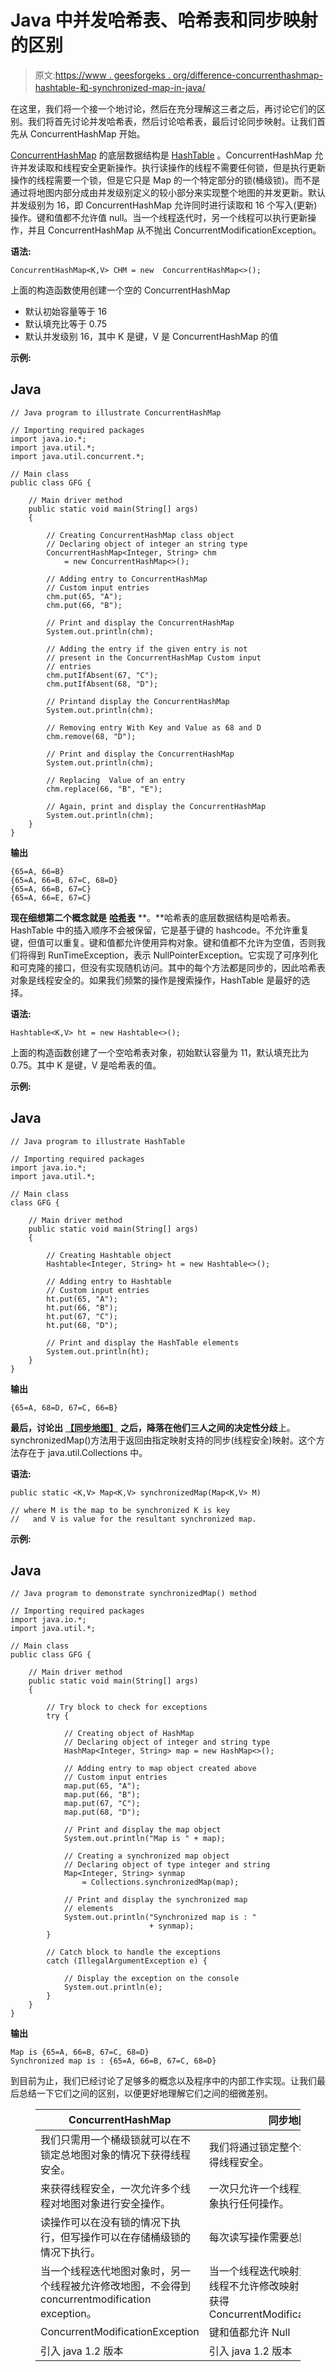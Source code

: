 # Java 中并发哈希表、哈希表和同步映射的区别

> 原文:[https://www . geesforgeks . org/difference-concurrenthashmap-hashtable-和-synchronized-map-in-java/](https://www.geeksforgeeks.org/difference-between-concurrenthashmap-hashtable-and-synchronized-map-in-java/)

在这里，我们将一个接一个地讨论，然后在充分理解这三者之后，再讨论它们的区别。我们将首先讨论并发哈希表，然后讨论哈希表，最后讨论同步映射。让我们首先从 ConcurrentHashMap 开始。

[ConcurrentHashMap](https://www.geeksforgeeks.org/concurrenthashmap-in-java/) 的底层数据结构是 [HashTable](https://www.geeksforgeeks.org/hashtable-in-java/) 。ConcurrentHashMap 允许并发读取和线程安全更新操作。执行读操作的线程不需要任何锁，但是执行更新操作的线程需要一个锁，但是它只是 Map 的一个特定部分的锁(桶级锁)。而不是通过将地图内部分成由并发级别定义的较小部分来实现整个地图的并发更新。默认并发级别为 16，即 ConcurrentHashMap 允许同时进行读取和 16 个写入(更新)操作。键和值都不允许值 null。当一个线程迭代时，另一个线程可以执行更新操作，并且 ConcurrentHashMap 从不抛出 ConcurrentModificationException。

**语法:**

```
ConcurrentHashMap<K,V> CHM = new  ConcurrentHashMap<>();
```

上面的构造函数使用创建一个空的 ConcurrentHashMap

*   默认初始容量等于 16
*   默认填充比等于 0.75
*   默认并发级别 16，其中 K 是键，V 是 ConcurrentHashMap 的值

**示例:**

## Java

```
// Java program to illustrate ConcurrentHashMap

// Importing required packages
import java.io.*;
import java.util.*;
import java.util.concurrent.*;

// Main class
public class GFG {

    // Main driver method
    public static void main(String[] args)
    {

        // Creating ConcurrentHashMap class object
        // Declaring object of integer an string type
        ConcurrentHashMap<Integer, String> chm
            = new ConcurrentHashMap<>();

        // Adding entry to ConcurrentHashMap
        // Custom input entries
        chm.put(65, "A");
        chm.put(66, "B");

        // Print and display the ConcurrentHashMap
        System.out.println(chm);

        // Adding the entry if the given entry is not
        // present in the ConcurrentHashMap Custom input
        // entries
        chm.putIfAbsent(67, "C");
        chm.putIfAbsent(68, "D");

        // Printand display the ConcurrentHashMap
        System.out.println(chm);

        // Removing entry With Key and Value as 68 and D
        chm.remove(68, "D");

        // Print and display the ConcurrentHashMap
        System.out.println(chm);

        // Replacing  Value of an entry
        chm.replace(66, "B", "E");

        // Again, print and display the ConcurrentHashMap
        System.out.println(chm);
    }
}
```

**输出**

```
{65=A, 66=B}
{65=A, 66=B, 67=C, 68=D}
{65=A, 66=B, 67=C}
{65=A, 66=E, 67=C}
```

**现在细想第二个概念就是** [**哈希表**](https://www.geeksforgeeks.org/hashtable-in-java/) **。**哈希表的底层数据结构是哈希表。HashTable 中的插入顺序不会被保留，它是基于键的 hashcode。不允许重复键，但值可以重复。键和值都允许使用异构对象。键和值都不允许为空值，否则我们将得到 RunTimeException，表示 NullPointerException。它实现了可序列化和可克隆的接口，但没有实现随机访问。其中的每个方法都是同步的，因此哈希表对象是线程安全的。如果我们频繁的操作是搜索操作，HashTable 是最好的选择。

**语法:**

```
Hashtable<K,V> ht = new Hashtable<>();
```

上面的构造函数创建了一个空哈希表对象，初始默认容量为 11，默认填充比为 0.75。其中 K 是键，V 是哈希表的值。

**示例:**

## Java

```
// Java program to illustrate HashTable

// Importing required packages
import java.io.*;
import java.util.*;

// Main class
class GFG {

    // Main driver method
    public static void main(String[] args)
    {

        // Creating Hashtable object
        Hashtable<Integer, String> ht = new Hashtable<>();

        // Adding entry to Hashtable
        // Custom input entries
        ht.put(65, "A");
        ht.put(66, "B");
        ht.put(67, "C");
        ht.put(68, "D");

        // Print and display the HashTable elements
        System.out.println(ht);
    }
}
```

**输出**

```
{65=A, 68=D, 67=C, 66=B}
```

**最后，讨论出** [**【同步地图】**](https://www.geeksforgeeks.org/collections-synchronizedmap-method-in-java-with-examples/) **之后，降落在他们三人之间的决定性分歧**上。synchronizedMap()方法用于返回由指定映射支持的同步(线程安全)映射。这个方法存在于 java.util.Collections 中。

**语法:**

```
public static <K,V> Map<K,V> synchronizedMap(Map<K,V> M)

// where M is the map to be synchronized K is key 
//   and V is value for the resultant synchronized map.    
```

**示例:**

## Java

```
// Java program to demonstrate synchronizedMap() method

// Importing required packages
import java.io.*;
import java.util.*;

// Main class
public class GFG {

    // Main driver method
    public static void main(String[] args)
    {

        // Try block to check for exceptions
        try {

            // Creating object of HashMap
            // Declaring object of integer and string type
            HashMap<Integer, String> map = new HashMap<>();

            // Adding entry to map object created above
            // Custom input entries
            map.put(65, "A");
            map.put(66, "B");
            map.put(67, "C");
            map.put(68, "D");

            // Print and display the map object
            System.out.println("Map is " + map);

            // Creating a synchronized map object
            // Declaring object of type integer and string
            Map<Integer, String> synmap
                = Collections.synchronizedMap(map);

            // Print and display the synchronized map
            // elements
            System.out.println("Synchronized map is : "
                               + synmap);
        }

        // Catch block to handle the exceptions
        catch (IllegalArgumentException e) {

            // Display the exception on the console
            System.out.println(e);
        }
    }
}
```

**输出**

```
Map is {65=A, 66=B, 67=C, 68=D}
Synchronized map is : {65=A, 66=B, 67=C, 68=D}
```

到目前为止，我们已经讨论了足够多的概念以及程序中的内部工作实现。让我们最后总结一下它们之间的区别，以便更好地理解它们之间的细微差别。

<figure class="table">

| **ConcurrentHashMap** | **同步地图** | **HashTable** |
| --- | --- | --- |
| 我们只需用一个桶级锁就可以在不锁定总地图对象的情况下获得线程安全。 | 我们将通过锁定整个地图对象来获得线程安全。 | 我们将通过锁定整个地图对象 |
| 来获得线程安全，一次允许多个线程对地图对象进行安全操作。 | 一次只允许一个线程对一个地图对象执行任何操作。 | 一次允许一个线程对一个地图对象进行操作。 |
| 读操作可以在没有锁的情况下执行，但写操作可以在存储桶级锁的情况下执行。 | 每次读写操作需要总图对象 | 每次读写操作需要总图对象 |
| 当一个线程迭代地图对象时，另一个线程被允许修改地图，不会得到 concurrentmodification exception。 | 当一个线程迭代映射对象时，其他线程不允许修改映射，否则我们将获得 ConcurrentModificationException | 当一个线程迭代映射对象时，其他线程不允许修改映射，否则我们将获得 ConcurrentModificationException |
| ConcurrentModificationException | 键和值都允许 Null | 键和值都不允许 Null。 |
| 引入 java 1.2 版本 | 引入 java 1.2 版本 | 引入 java 1.2 版本 |

</figure>